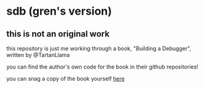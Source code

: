 

# sdb (gren's version)

## this is not an original work

this repository is just me working through a book, "Building a Debugger", written by @TartanLlama

you can find the author's own code for the book in their github repositories!

you can snag a copy of the book yourself [here](https://nostarch.com/building-a-debugger)
